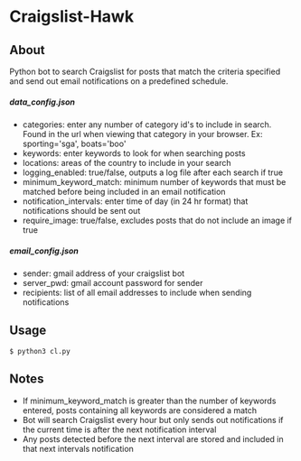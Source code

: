 # Craigslist-Hawk
## About
Python bot to search Craigslist for posts that match the criteria specified and send out email notifications on a predefined schedule. 

##### data_config.json
- categories: enter any number of category id's to include in search. Found in the url when viewing that category in your browser. Ex: sporting='sga', boats='boo'
- keywords: enter keywords to look for when searching posts
- locations: areas of the country to include in your search
- logging_enabled: true/false, outputs a log file after each search if true
- minimum_keyword_match: minimum number of keywords that must be matched before being included in an email notification
- notification_intervals: enter time of day (in 24 hr format) that notifications should be sent out
- require_image: true/false, excludes posts that do not include an image if true

##### email_config.json
- sender: gmail address of your craigslist bot
- server_pwd: gmail account password for sender
- recipients: list of all email addresses to include when sending notifications

## Usage
```
$ python3 cl.py
```

## Notes
- If minimum_keyword_match is greater than the number of keywords entered, posts containing all keywords are considered a match
- Bot will search Craigslist every hour but only sends out notifications if the current time is after the next notification interval
- Any posts detected before the next interval are stored and included in that next intervals notification
